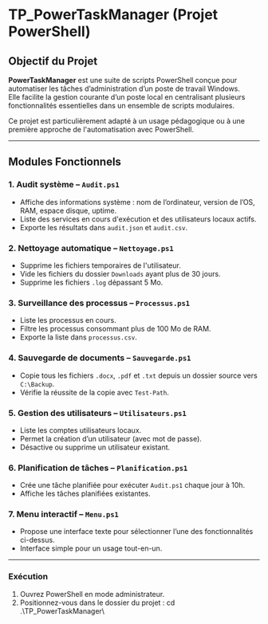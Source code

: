 # TP_PowerTaskManager (Projet PowerShell)

## Objectif du Projet

**PowerTaskManager** est une suite de scripts PowerShell conçue pour automatiser les tâches d’administration d’un poste de travail Windows.  
Elle facilite la gestion courante d’un poste local en centralisant plusieurs fonctionnalités essentielles dans un ensemble de scripts modulaires.

Ce projet est particulièrement adapté à un usage pédagogique ou à une première approche de l'automatisation avec PowerShell.

---

## Modules Fonctionnels

### 1. Audit système – `Audit.ps1`
- Affiche des informations système : nom de l’ordinateur, version de l’OS, RAM, espace disque, uptime.
- Liste des services en cours d'exécution et des utilisateurs locaux actifs.
- Exporte les résultats dans `audit.json` et `audit.csv`.

### 2. Nettoyage automatique – `Nettoyage.ps1`
- Supprime les fichiers temporaires de l'utilisateur.
- Vide les fichiers du dossier `Downloads` ayant plus de 30 jours.
- Supprime les fichiers `.log` dépassant 5 Mo.

### 3. Surveillance des processus – `Processus.ps1`
- Liste les processus en cours.
- Filtre les processus consommant plus de 100 Mo de RAM.
- Exporte la liste dans `processus.csv`.

### 4. Sauvegarde de documents – `Sauvegarde.ps1`
- Copie tous les fichiers `.docx`, `.pdf` et `.txt` depuis un dossier source vers `C:\Backup`.
- Vérifie la réussite de la copie avec `Test-Path`.

### 5. Gestion des utilisateurs – `Utilisateurs.ps1`
- Liste les comptes utilisateurs locaux.
- Permet la création d’un utilisateur (avec mot de passe).
- Désactive ou supprime un utilisateur existant.

### 6. Planification de tâches – `Planification.ps1`
- Crée une tâche planifiée pour exécuter `Audit.ps1` chaque jour à 10h.
- Affiche les tâches planifiées existantes.

### 7. Menu interactif – `Menu.ps1`
- Propose une interface texte pour sélectionner l’une des fonctionnalités ci-dessus.
- Interface simple pour un usage tout-en-un.

---

### Exécution

1. Ouvrez PowerShell en mode administrateur.
2. Positionnez-vous dans le dossier du projet : cd .\TP_PowerTaskManager\